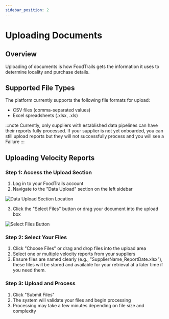 ```yaml
---
sidebar_position: 2
---
```


# Uploading Documents

## Overview

Uploading of documents is how FoodTrails gets the information it uses to determine locality and purchase details.

## Supported File Types

The platform currently supports the following file formats for upload:

- CSV files (comma-separated values)
- Excel spreadsheets (.xlsx, .xls)

:::note
Currently, only suppliers with established data pipelines can have their reports fully processed. If your supplier is not yet onboarded, you can still upload reports but they will not successfully process and you will see a Failure
:::

## Uploading Velocity Reports

### Step 1: Access the Upload Section

1. Log in to your FoodTrails account
2. Navigate to the "Data Upload" section on the left sidebar

![Data Upload Section Location](/img/DataUploadDirection.png)

3. Click the "Select Files" button or drag your document into the upload box

![Select Files Button](/img/SelectFiles.png)

### Step 2: Select Your Files

<ol>
<li>Click "Choose Files" or drag and drop files into the upload area</li>
<li>Select one or multiple velocity reports from your suppliers</li>
<li>Ensure files are named clearly (e.g., "SupplierName_ReportDate.xlsx"), these files will be stored and available for your retrieval at a later time if you need them.</li>
</ol>

### Step 3: Upload and Process

<ol>
<li>Click "Submit Files"</li>
<li>The system will validate your files and begin processing</li>
<li>Processing may take a few minutes depending on file size and complexity</li>
</ol>